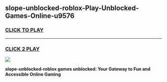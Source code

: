 
## slope-unblocked-roblox-Play-Unblocked-Games-Online-u9576
<h3>
<a href="https://premium76.site?title=slope-unblocked-roblox&ref=25A">CLICK TO PLAY</a></h3>
<hr>

<h3>
<a href="https://premium76.site?title=slope-unblocked-roblox&ref=25A">CLICK 2 PLAY</a>
  
</h3>

<a href="https://premium76.site?title=slope-unblocked-roblox&ref=25A"><img src="https://clearcache.store/games.png"></a>


**slope-unblocked-roblox games unblocked: Your Gateway to Fun and Accessible Online Gaming**
